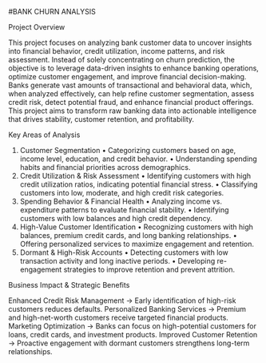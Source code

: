 #BANK CHURN ANALYSIS

Project Overview

This project focuses on analyzing bank customer data to uncover insights into financial behavior, credit utilization, income patterns, and risk assessment. Instead of solely concentrating on churn prediction, the objective is to leverage data-driven insights to enhance banking operations, optimize customer engagement, and improve financial decision-making.
Banks generate vast amounts of transactional and behavioral data, which, when analyzed effectively, can help refine customer segmentation, assess credit risk, detect potential fraud, and enhance financial product offerings. This project aims to transform raw banking data into actionable intelligence that drives stability, customer retention, and profitability.

Key Areas of Analysis

1. Customer Segmentation
•	Categorizing customers based on age, income level, education, and credit behavior.
•	Understanding spending habits and financial priorities across demographics.
2. Credit Utilization & Risk Assessment
•	Identifying customers with high credit utilization ratios, indicating potential financial stress.
•	Classifying customers into low, moderate, and high credit risk categories.
3. Spending Behavior & Financial Health
•	Analyzing income vs. expenditure patterns to evaluate financial stability.
•	Identifying customers with low balances and high credit dependency.
4. High-Value Customer Identification
•	Recognizing customers with high balances, premium credit cards, and long banking relationships.
•	Offering personalized services to maximize engagement and retention.
5. Dormant & High-Risk Accounts
•	Detecting customers with low transaction activity and long inactive periods.
•	Developing re-engagement strategies to improve retention and prevent attrition.

Business Impact & Strategic Benefits

Enhanced Credit Risk Management → Early identification of high-risk customers reduces defaults.
Personalized Banking Services → Premium and high-net-worth customers receive targeted financial products.
Marketing Optimization → Banks can focus on high-potential customers for loans, credit cards, and investment products.
Improved Customer Retention → Proactive engagement with dormant customers strengthens long-term relationships.
